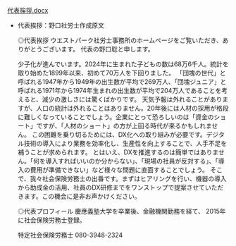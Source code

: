 [代表挨拶.docx](attachment:ccb78842-23d0-41d5-9a70-0f7e67ba6ce0:代表挨拶.docx)

- 代表挨拶：野口社労士作成原文
    
    ◎代表挨拶
    ウエストパーク社労士事務所のホームページをご覧いただき、ありがとうございます。
    代表の野口聡と申します。
    
    少子化が進んでいます。2024年に生まれた子どもの数は68万6千人。統計を取り始めた1899年以来、初めて70万人を下回りました。
    「団塊の世代」と呼ばれる1947年から1949年の出生数が平均で269万人、「団塊ジュニア」と呼ばれる1971年から1974年生まれの出生数が平均で204万人であることを考えると、減少の激しさには驚くばかりです。
    天気予報は外れることがありますが、人口の統計は外れることはありません。20年後には人材の採用が格段に難しくなっていることでしょう。企業にとって恐ろしいのは「資金のショート」ですが、「人材のショート」の方が上回る時代が来るかもしれません。
    この困難を乗り切るためには、DX化への取り組みが必要です。デジタル技術の導入により業務を効率化し、生産性を向上することで、人手不足を補うことが求められます。
    とはいえ、DXを推進するのは簡単ではありません。「何を導入すればいいのか分からない」、「現場の社員が反対する」、「導入の費用が準備できない」など様々な問題に直面することでしょう。
    そこで、我々社会保険労務士の出番です。まずはヒアリングを行い、機器の導入から助成金の活用、社員のDX研修までをワンストップで提案させていただきます。この機会に是非お声かけください。
    
    ◎代表プロフィール
    慶應義塾大学を卒業後、金融機関勤務を経て、
    2015年に社会保険労務士登録。

    特定社会保険労務士
    080-3948-2324